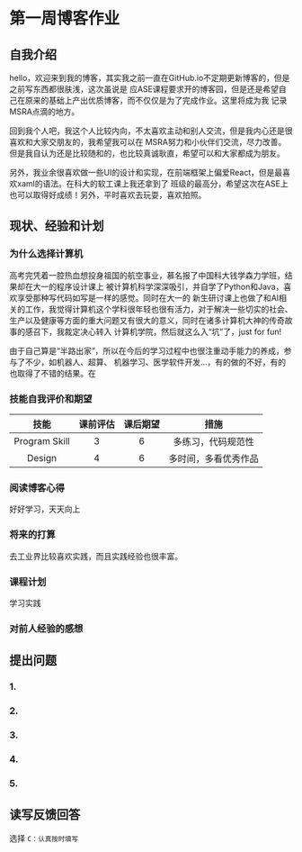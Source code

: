# 第一周博客作业

## 自我介绍

hello，欢迎来到我的博客，其实我之前一直在GitHub.io不定期更新博客的，但是之前写东西都很肤浅，这次虽说是
应ASE课程要求开的博客园，但是还是希望自己在原来的基础上产出优质博客，而不仅仅是为了完成作业。这里将成为我
记录MSRA点滴的地方。

回到我个人吧，我这个人比较内向，不太喜欢主动和别人交流，但是我内心还是很喜欢和大家交朋友的，我希望我可以在
MSRA努力和小伙伴们交流，尽力改善。但是我自认为还是比较随和的，也比较真诚耿直，希望可以和大家都成为朋友。

另外，我业余很喜欢做一些UI的设计和实现，在前端框架上偏爱React，但是最喜欢xaml的语法。在科大的软工课上我还拿到了
班级的最高分，希望这次在ASE上也可以取得好成绩！另外，平时喜欢去玩耍，喜欢拍照。

## 现状、经验和计划

### 为什么选择计算机
高考完凭着一腔热血想投身祖国的航空事业，慕名报了中国科大钱学森力学班，结果却在大一的程序设计课上
被计算机科学深深吸引，并自学了Python和Java，喜欢享受那种写代码如写是一样的感觉。同时在大一的
新生研讨课上也做了和AI相关的工作，我觉得计算机这个学科很年轻也很有活力，对于解决一些切实的社会、
生产以及健康等方面的重大问题又有很大的意义，同时在诸多计算机大神的传奇故事的感召下，我裁定决心转入
计算机学院，然后就这么入“坑”了，just for fun!

由于自己算是“半路出家”，所以在今后的学习过程中也很注重动手能力的养成，参与了不少，如机器人、超算、
机器学习、医学软件开发...，有的做的不好，有的也取得了不错的结果。在

### 技能自我评价和期望
|技能|课前评估|课后期望|措施|
|:----:|:---:|:----:|:--:|
|Program Skill| 3 | 6| 多练习，代码规范性 |
|Design | 4 | 6 | 多时间，多看优秀作品 |

### 阅读博客心得

好好学习，天天向上

### 将来的打算

去工业界比较喜欢实践，而且实践经验也很丰富。

### 课程计划

学习实践

### 对前人经验的感想

## 提出问题

### 1.

### 2.

### 3.

### 4.

### 5.

## 读写反馈回答

选择 `C：认真按时填写`